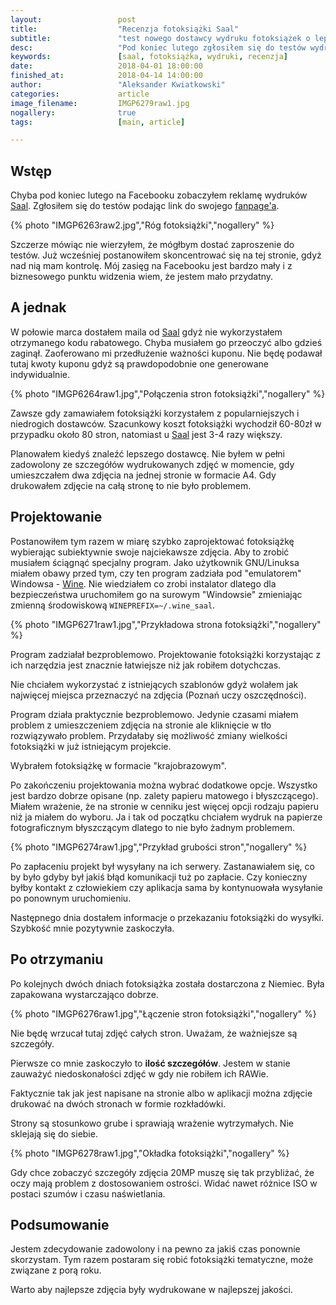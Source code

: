 ```yaml
---
layout:                 post
title:                  "Recenzja fotoksiążki Saal"
subtitle:               "test nowego dostawcy wydruku fotoksiążek o lepszej jakości"
desc:                   "Pod koniec lutego zgłosiłem się do testów wydruku fotoksiążki Saal. Tutaj przedstawię moją opinię z całego procesu (projektowania) oraz z samej książki."
keywords:               [saal, fotoksiążka, wydruki, recenzja]
date:                   2018-04-01 18:00:00
finished_at:            2018-04-14 14:00:00
author:                 "Aleksander Kwiatkowski"
categories:             article
image_filename:         IMGP6279raw1.jpg
nogallery:              true
tags:                   [main, article]

---
```


[saal]: http://www.saal-digital.pl/
[fanpage]: https://www.facebook.com/AKwiatkowskiPhotosVideosTrips/
[wine]: https://www.winehq.org/

## Wstęp

Chyba pod koniec lutego na Facebooku zobaczyłem reklamę wydruków [Saal][saal].
Zgłosiłem się do testów podając link do swojego [fanpage'a][fanpage].

{% photo "IMGP6263raw2.jpg","Róg fotoksiążki","nogallery" %}

Szczerze mówiąc nie
wierzyłem, że mógłbym dostać zaproszenie do testów. Już wcześniej postanowiłem
skoncentrować się na tej stronie, gdyż nad nią mam kontrolę.
Mój zasięg na Facebooku jest bardzo mały i z biznesowego punktu widzenia wiem,
że jestem mało przydatny.

## A jednak

W połowie marca dostałem maila od [Saal][saal] gdyż nie wykorzystałem
otrzymanego kodu rabatowego. Chyba musiałem go przeoczyć
albo gdzieś zaginął. Zaoferowano mi
przedłużenie ważności kuponu. Nie będę podawał tutaj kwoty kuponu gdyż
są prawdopodobnie one generowane indywidualnie.

{% photo "IMGP6264raw1.jpg","Połączenia stron fotoksiążki","nogallery" %}

Zawsze gdy zamawiałem fotoksiążki korzystałem z popularniejszych
i niedrogich dostawców.
Szacunkowy koszt fotoksiążki wychodził 60-80zł w przypadku około 80 stron,
natomiast u [Saal][saal] jest 3-4 razy większy.

Planowałem kiedyś znaleźć lepszego dostawcę. Nie byłem w pełni zadowolony ze
szczegółów wydrukowanych zdjęć w momencie, gdy umieszczałem dwa zdjęcia na
jednej stronie w formacie A4. Gdy drukowałem zdjęcie na całą stronę to nie było problemem.

## Projektowanie

Postanowiłem tym razem w miarę szybko zaprojektować fotoksiążkę wybierając subiektywnie
swoje najciekawsze zdjęcia.
Aby to zrobić musiałem ściągnąć specjalny program.
Jako użytkownik GNU/Linuksa miałem obawy przed tym, czy ten program zadziała pod
"emulatorem" Windowsa - [Wine][wine]. Nie wiedziałem co zrobi instalator dlatego dla
bezpieczeństwa uruchomiłem go na surowym "Windowsie" zmieniając zmienną środowiskową
`WINEPREFIX=~/.wine_saal`.

{% photo "IMGP6271raw1.jpg","Przykładowa strona fotoksiążki","nogallery" %}

Program zadziałał bezproblemowo. Projektowanie fotoksiążki
korzystając z ich narzędzia jest
znacznie łatwiejsze niż jak robiłem dotychczas.

Nie chciałem
wykorzystać z istniejących szablonów gdyż wolałem jak najwięcej miejsca przeznaczyć na zdjęcia
(Poznań uczy oszczędności).

Program działa praktycznie bezproblemowo.
Jedynie czasami miałem problem z umieszczeniem zdjęcia
na stronie ale kliknięcie w tło rozwiązywało problem. Przydałaby się możliwość zmiany
wielkości fotoksiążki w już istniejącym projekcie.

Wybrałem fotoksiążkę w formacie "krajobrazowym".

Po zakończeniu projektowania można wybrać dodatkowe opcje. Wszystko jest bardzo dobrze
opisane (np. zalety papieru matowego i błyszczącego).
Miałem wrażenie, że na stronie w cenniku jest
więcej opcji rodzaju papieru niż ja miałem do wyboru.
Ja i tak od początku chciałem wydruk na papierze fotograficznym
błyszczącym dlatego to nie było żadnym problemem.

{% photo "IMGP6274raw1.jpg","Przykład grubości stron","nogallery" %}

Po zapłaceniu projekt był wysyłany na ich serwery. Zastanawiałem się, co by było gdyby
był jakiś błąd komunikacji tuż po zapłacie. Czy konieczny byłby kontakt z człowiekiem
czy aplikacja sama by kontynuowała wysyłanie po ponownym uruchomieniu.

Następnego dnia dostałem informacje o przekazaniu fotoksiążki do wysyłki.
Szybkość mnie pozytywnie zaskoczyła.

## Po otrzymaniu

Po kolejnych dwóch dniach fotoksiążka została dostarczona z Niemiec. Była zapakowana
wystarczająco dobrze.

{% photo "IMGP6276raw1.jpg","Łączenie stron fotoksiążki","nogallery" %}

Nie będę wrzucał tutaj zdjęć całych stron. Uważam, że ważniejsze są szczegóły.

Pierwsze co mnie zaskoczyło to **ilość szczegółów**. Jestem w stanie zauważyć
niedoskonałości zdjęć w gdy nie robiłem ich RAWie.

Faktycznie tak jak jest napisane na stronie albo w aplikacji można zdjęcie drukować
na dwóch stronach w formie rozkładówki.

Strony są stosunkowo grube i sprawiają wrażenie wytrzymałych.
Nie sklejają się do siebie.

{% photo "IMGP6278raw1.jpg","Okładka fotoksiążki","nogallery" %}

Gdy chce zobaczyć szczegóły zdjęcia 20MP muszę się tak przybliżać,
że oczy mają problem z dostosowaniem ostrości. Widać nawet różnice ISO w postaci
szumów i czasu naświetlania.

## Podsumowanie

Jestem zdecydowanie zadowolony i na pewno za jakiś czas ponownie skorzystam.
Tym razem postaram się robić fotoksiążki tematyczne, może związane z porą roku.

Warto aby najlepsze zdjęcia były wydrukowane w najlepszej jakości.
